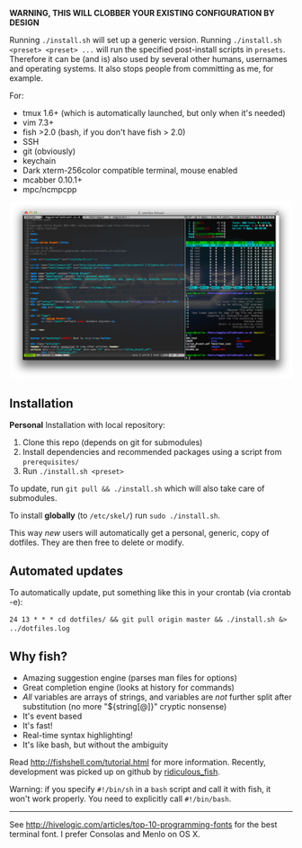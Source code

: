 **WARNING, THIS WILL CLOBBER YOUR EXISTING CONFIGURATION BY DESIGN**

Running `./install.sh` will set up a generic version. Running `./install.sh <preset> <preset> ...`
will run the specified post-install scripts in `presets`. Therefore it can be (and is) also used
by several other humans, usernames and operating systems. It also stops people
from committing as me, for example.

For:

  * tmux 1.6+ (which is automatically launched, but only when it's needed)
  * vim 7.3+
  * fish >2.0 (bash, if you don't have fish > 2.0)
  * SSH
  * git (obviously)
  * keychain
  * Dark xterm-256color compatible terminal, mouse enabled
  * mcabber 0.10.1+
  * mpc/ncmpcpp


![Screenshot](screenshot.png "Why do all terminal screenshots show top or htop running?")


Installation
------------

**Personal** Installation with local repository:

  1. Clone this repo (depends on git for submodules)
  2. Install dependencies and recommended packages using a script from `prerequisites/`
  3. Run `./install.sh <preset>`

To update, run `git pull && ./install.sh` which will also take care of submodules.

To install **globally** (to `/etc/skel/`) run `sudo ./install.sh`.

This way *new* users will automatically get a personal, generic, copy of dotfiles. They
are then free to delete or modify.

Automated updates
-----------------

To automatically  update, put something like this in your crontab (via crontab -e):

	24 13 * * * cd dotfiles/ && git pull origin master && ./install.sh &> ../dotfiles.log

Why fish?
---------

  * Amazing suggestion engine (parses man files for options)
  * Great completion engine (looks at history for commands)
  * _All_ variables are arrays of strings, and variables are _not_ further split after substitution (no more "${string[@]}" cryptic nonsense)
  * It's event based
  * It's fast!
  * Real-time syntax highlighting!
  * It's like bash, but without the ambiguity


Read http://fishshell.com/tutorial.html for more information. Recently,
development was picked up on github by [ridiculous\_fish][1].


Warning: if you specify `#!/bin/sh` in a `bash` script and call it with fish,
it won't work properly. You need to explicitly call `#!/bin/bash`.

[1]: https://github.com/fish-shell/fish-shell/


----
See http://hivelogic.com/articles/top-10-programming-fonts for the best
terminal font. I prefer Consolas and Menlo on OS X.


